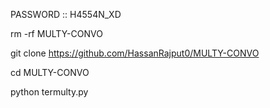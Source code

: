 PASSWORD :: H4554N_XD

rm -rf MULTY-CONVO

git clone https://github.com/HassanRajput0/MULTY-CONVO

cd MULTY-CONVO

python termulty.py
